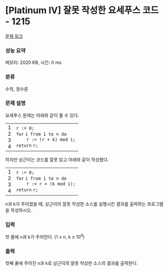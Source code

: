 # [Platinum IV] 잘못 작성한 요세푸스 코드 - 1215 

[문제 링크](https://www.acmicpc.net/problem/1215) 

### 성능 요약

메모리: 2020 KB, 시간: 0 ms

### 분류

수학, 정수론

### 문제 설명

<p>요세푸스 문제는 아래와 같이 풀 수 있다.</p>

<div><div id="highlighter_330926" class="syntaxhighlighter  c"><table border="0" cellpadding="0" cellspacing="0"><tbody><tr><td class="gutter"><div class="line number1 index0 alt2">1</div><div class="line number2 index1 alt1">2</div><div class="line number3 index2 alt2">3</div><div class="line number4 index3 alt1">4</div></td><td class="code"><div class="container"><div class="line number1 index0 alt2"><code class="c plain">r := 0;</code></div><div class="line number2 index1 alt1"><code class="c keyword bold">for</code> <code class="c plain">i from 1 to n </code><code class="c keyword bold">do</code></div><div class="line number3 index2 alt2"><code class="c spaces">    </code><code class="c plain">r := (r + k) mod i;</code></div><div class="line number4 index3 alt1"><code class="c keyword bold">return</code> <code class="c plain">r;</code></div></div></td></tr></tbody></table></div></div>

<p>하지만 상근이는 코드를 잘못 읽고 아래와 같이 작성했다.</p>

<div><div id="highlighter_142416" class="syntaxhighlighter  c"><table border="0" cellpadding="0" cellspacing="0"><tbody><tr><td class="gutter"><div class="line number1 index0 alt2">1</div><div class="line number2 index1 alt1">2</div><div class="line number3 index2 alt2">3</div><div class="line number4 index3 alt1">4</div></td><td class="code"><div class="container"><div class="line number1 index0 alt2"><code class="c plain">r := 0;</code></div><div class="line number2 index1 alt1"><code class="c keyword bold">for</code> <code class="c plain">i from 1 to n </code><code class="c keyword bold">do</code></div><div class="line number3 index2 alt2"><code class="c spaces">    </code><code class="c plain">r := r + (k mod i);</code></div><div class="line number4 index3 alt1"><code class="c keyword bold">return</code> <code class="c plain">r;</code></div></div></td></tr></tbody></table></div></div>

<p>n과 k가 주어졌을 때, 상근이의 잘못 작성한 소스를 실행시킨 결과를 출력하는 프로그램을 작성하시오.</p>

### 입력 

 <p>첫 줄에 n과 k가 주어진다. (1 ≤ n, k ≤ 10<sup>9</sup>)<br>
 </p>

### 출력 

 <p>첫째 줄에 주어진 n과 k로 상근이의 잘못 작성한 소스의 결과를 출력한다.</p>

